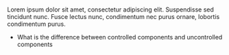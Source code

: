 #
#
#

##  

Lorem ipsum dolor sit amet, consectetur adipiscing elit. Suspendisse sed tincidunt nunc. Fusce lectus nunc, condimentum nec purus ornare, lobortis condimentum purus.

- What is the difference between controlled components and uncontrolled components